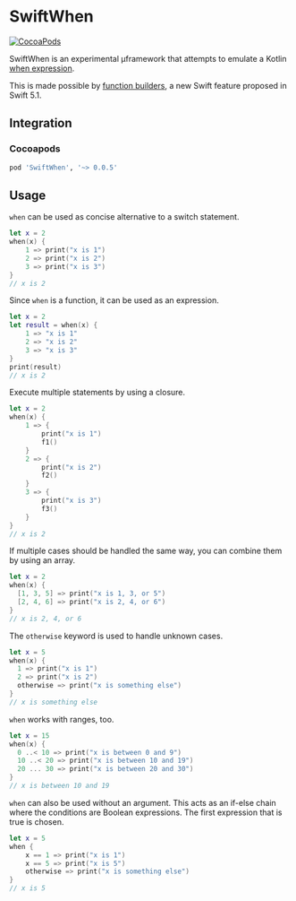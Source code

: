 # SwiftWhen

[![CocoaPods](https://img.shields.io/cocoapods/v/SwiftWhen.svg)](https://cocoapods.org/)

SwiftWhen is an experimental µframework that attempts to emulate a Kotlin [when expression](https://kotlinlang.org/docs/reference/control-flow.html#when-expression).

This is made possible by [function builders](https://github.com/apple/swift-evolution/blob/9992cf3c11c2d5e0ea20bee98657d93902d5b174/proposals/XXXX-function-builders.md), a new Swift feature proposed in Swift 5.1.

## Integration

### Cocoapods

```ruby
pod 'SwiftWhen', '~> 0.0.5'
```

## Usage

`when` can be used as concise alternative to a switch statement.

```swift
let x = 2
when(x) {
    1 => print("x is 1")
    2 => print("x is 2")
    3 => print("x is 3")
}
// x is 2
```

Since `when` is a function, it can be used as an expression.

```swift
let x = 2
let result = when(x) {
    1 => "x is 1"
    2 => "x is 2"
    3 => "x is 3"
}
print(result)
// x is 2
```

Execute multiple statements by using a closure.
```swift
let x = 2
when(x) {
    1 => {
        print("x is 1")
        f1()
    }
    2 => {
        print("x is 2")
        f2()
    }
    3 => {
        print("x is 3")
        f3()
    }
}
// x is 2
```

If multiple cases should be handled the same way, you can combine them by using an array.
```swift
let x = 2
when(x) {
  [1, 3, 5] => print("x is 1, 3, or 5")
  [2, 4, 6] => print("x is 2, 4, or 6")
}
// x is 2, 4, or 6
```

The `otherwise` keyword is used to handle unknown cases.
```swift
let x = 5
when(x) {
  1 => print("x is 1")
  2 => print("x is 2")
  otherwise => print("x is something else")
}
// x is something else
```

`when` works with ranges, too.
```swift
let x = 15
when(x) {
  0 ..< 10 => print("x is between 0 and 9")
  10 ..< 20 => print("x is between 10 and 19")
  20 ... 30 => print("x is between 20 and 30")
}
// x is between 10 and 19
```

 `when` can also be used without an argument. This acts as an if-else chain where the conditions are Boolean expressions. The first expression that is true is chosen.
```swift
let x = 5
when {
    x == 1 => print("x is 1")
    x == 5 => print("x is 5")
    otherwise => print("x is something else")
}
// x is 5
```
